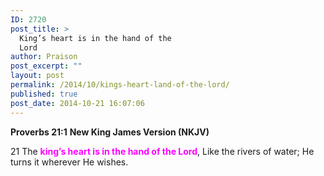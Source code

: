 ```yaml
---
ID: 2720
post_title: >
  King’s heart is in the hand of the
  Lord
author: Praison
post_excerpt: ""
layout: post
permalink: /2014/10/kings-heart-land-of-the-lord/
published: true
post_date: 2014-10-21 16:07:06
---
```

<strong>Proverbs 21:1</strong>
<strong> New King James Version (NKJV)</strong>

21 The <strong><span style="color: #ff00ff;">king’s heart is in the hand of the Lord</span></strong>,
Like the rivers of water;
He turns it wherever He wishes.